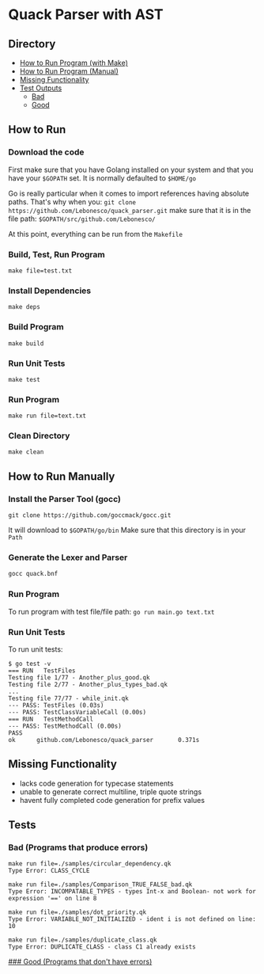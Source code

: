 # Quack Parser with AST

## Directory
* [How to Run Program (with Make)](#how-to-run)
* [How to Run Program (Manual)](#how-to-run-manually)
* [Missing Functionality](#missing-functionality)
* [Test Outputs](#tests)
    * [Bad](#bad)
    * [Good](#good)

## How to Run

### Download the code

First make sure that you have Golang installed on your system
and that you have your `$GOPATH` set. It is normally
defaulted to `$HOME/go`

Go is really particular when it comes
to import references having absolute paths.
That's why when you:
`git clone https://github.com/Lebonesco/quack_parser.git`
make sure that it is in the file path:
`$GOPATH/src/github.com/Lebonesco/`

At this point, everything can be run from the `Makefile`

### Build, Test, Run Program
```make file=test.txt```

### Install Dependencies
```make deps```

### Build Program
```make build```

### Run Unit Tests
```make test```

### Run Program
```make run file=text.txt```

### Clean Directory
```make clean```

## How to Run Manually

### Install the Parser Tool (gocc)
```git clone https://github.com/goccmack/gocc.git```

It will download to `$GOPATH/go/bin`
Make sure that this directory is in your `Path`

### Generate the Lexer and Parser
```bash
gocc quack.bnf
```

### Run Program 
To run program with test file/file path:
`go run main.go text.txt`

### Run Unit Tests
To run unit tests:
```
$ go test -v
=== RUN   TestFiles
Testing file 1/77 - Another_plus_good.qk
Testing file 2/77 - Another_plus_types_bad.qk
...
Testing file 77/77 - while_init.qk
--- PASS: TestFiles (0.03s)
--- PASS: TestClassVariableCall (0.00s)
=== RUN   TestMethodCall
--- PASS: TestMethodCall (0.00s)
PASS
ok      github.com/Lebonesco/quack_parser       0.371s

```

## Missing Functionality

* lacks code generation for typecase statements
* unable to generate correct multiline, triple quote strings
* havent fully completed code generation for prefix values

## Tests

### Bad (Programs that produce errors)

```
make run file=./samples/circular_dependency.qk
Type Error: CLASS_CYCLE
```

```
make run file=./samples/Comparison_TRUE_FALSE_bad.qk
Type Error: INCOMPATABLE_TYPES - types Int-x and Boolean- not work for expression '==' on line 8
```

```
make run file=./samples/dot_priority.qk
Type Error: VARIABLE_NOT_INITIALIZED - ident i is not defined on line: 10
```

```
make run file=./samples/duplicate_class.qk
Type Error: DUPLICATE_CLASS - class C1 already exists
```
<a href="#good">
### Good (Programs that don't have errors)
</a>

